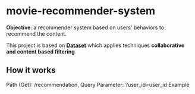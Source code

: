 # movie-recommender-system

**Objective**:
a recommender system based on users' behaviors to recommend the content.

This project is based on [**Dataset**](https://github.com/lukkiddd-tdg/movielens-small) which applies techniques **collaborative and content based filtering**

## How it works

Path (Get): /recommendation, Query Parameter: ?user_id=user_id
Example
